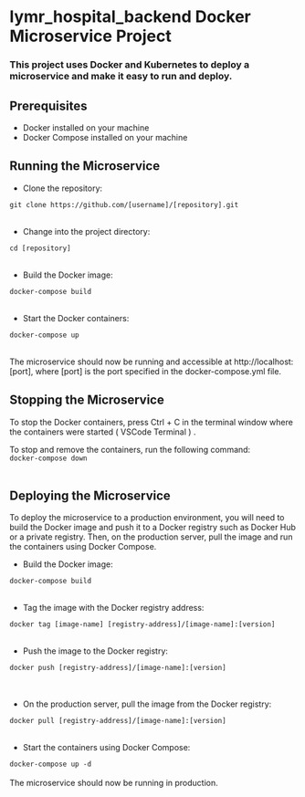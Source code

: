 


# lymr_hospital_backend Docker Microservice Project

<h3>This project uses Docker and Kubernetes to deploy a microservice and make it easy to run and deploy.</h3>


## Prerequisites
<ul>
<li>Docker installed on your machine</li>
<li>Docker Compose installed on your machine</li>
</ul>

## Running the Microservice
<ul><li>Clone the repository:</li></ul>
<code>git clone https://github.com/[username]/[repository].git
</code><br>
<ul><li>Change into the project directory:</li></ul>
<code>cd [repository]</code><br><br>
<ul><li>Build the Docker image:</li></ul>
<code>docker-compose build</code><br><br>
<ul>
<li>Start the Docker containers:</li></ul>
<code>docker-compose up</code><br><br>

The microservice should now be running and accessible at http://localhost:[port], where [port] is the port specified in the docker-compose.yml file.

## Stopping the Microservice
To stop the Docker containers, press Ctrl + C in the terminal window where the containers were started ( VSCode Terminal ) .

To stop and remove the containers, run the following command:<br>
<code>docker-compose down</code><br><br>
## Deploying the Microservice
To deploy the microservice to a production environment, you will need to build the Docker image and push it to a Docker registry such as Docker Hub or a private registry. Then, on the production server, pull the image and run the containers using Docker Compose.
<ul><li>Build the Docker image:</li></ul>
<code>docker-compose build</code><br><br>
<ul><li>Tag the image with the Docker registry address:</li></ul>
<code>docker tag [image-name] [registry-address]/[image-name]:[version]</code><br><br>
<ul><li>Push the image to the Docker registry:</li></ul>
<code>docker push [registry-address]/[image-name]:[version]</code><br><br><br>
<ul><li>On the production server, pull the image from the Docker registry:</li></ul>
<code>docker pull [registry-address]/[image-name]:[version]</code><br><br>
<ul><li>Start the containers using Docker Compose:</li></ul>
<code>docker-compose up -d</code><br><br>
The microservice should now be running in production.




